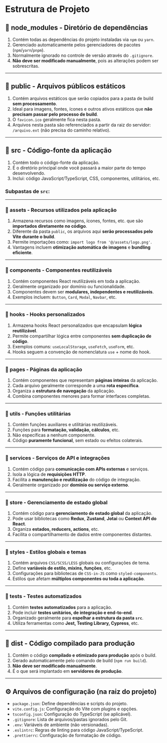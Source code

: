# Estrutura de Projeto

## 📁 node_modules - Diretório de dependências

1. Contém todas as dependências do projeto instaladas via `npm` ou `yarn`.
2. Gerenciado automaticamente pelos gerenciadores de pacotes (`npm`/`yarn`/`pnpm`).
3. Normalmente ignorado no controle de versão através do `.gitignore`.
4. **Não deve ser modificado manualmente**, pois as alterações podem ser sobrescritas.

---

## 📁 public - Arquivos públicos estáticos

1. Contém arquivos estáticos que serão copiados para a pasta de build **sem processamento**.
2. Ideal para imagens, fontes, ícones e outros ativos estáticos que **não precisam passar pelo processo de build**.
3. O `favicon.ico` geralmente fica nesta pasta.
4. Arquivos nesta pasta são referenciados a partir da raiz do servidor: `/arquivo.ext` (não precisa do caminho relativo).

---

## 📁 src - Código-fonte da aplicação

1. Contém todo o código-fonte da aplicação.
2. É o diretório principal onde você passará a maior parte do tempo desenvolvendo.
3. Inclui: código JavaScript/TypeScript, CSS, componentes, utilitários, etc.

### Subpastas de `src`:

---

### 📁 assets - Recursos utilizados pela aplicação

1. Armazena recursos como imagens, ícones, fontes, etc. que são **importados diretamente no código**.
2. Diferente da pasta `public`, os arquivos aqui **serão processados pelo Vite durante o build**.
3. Permite importações como: `import logo from '@/assets/logo.png'`.
4. Vantagens incluem **otimização automática de imagens** e **bundling eficiente**.

---

### 📁 components - Componentes reutilizáveis

1. Contém componentes React reutilizáveis em toda a aplicação.
2. Geralmente organizado por domínio ou funcionalidade.
3. Componentes devem ser **modulares, independentes e reutilizáveis**.
4. Exemplos incluem: `Button`, `Card`, `Modal`, `Navbar`, etc.

---

### 📁 hooks - Hooks personalizados

1. Armazena hooks React personalizados que encapsulam **lógica reutilizável**.
2. Permite compartilhar lógica entre componentes **sem duplicação de código**.
3. Exemplos comuns: `useLocalStorage`, `useFetch`, `useForm`, etc.
4. Hooks seguem a convenção de nomenclatura `use` + nome do hook.

---

### 📁 pages - Páginas da aplicação

1. Contém componentes que representam **páginas inteiras** da aplicação.
2. Cada arquivo geralmente corresponde a uma **rota específica**.
3. Organiza a **estrutura de navegação** da aplicação.
4. Combina componentes menores para formar interfaces completas.

---

### 📁 utils - Funções utilitárias

1. Contém funções auxiliares e utilitárias reutilizáveis.
2. Funções para **formatação, validação, cálculos**, etc.
3. Não específicas a nenhum componente.
4. Código **puramente funcional**, sem estado ou efeitos colaterais.

---

### 📁 services - Serviços de API e integrações

1. Contém código para **comunicação com APIs externas** e serviços.
2. Isola a lógica de **requisições HTTP**.
3. Facilita a **manutenção e reutilização** do código de integração.
4. Geralmente organizado por **domínio ou serviço externo**.

---

### 📁 store - Gerenciamento de estado global

1. Contém código para **gerenciamento de estado global** da aplicação.
2. Pode usar bibliotecas como **Redux**, **Zustand**, **Jotai** ou **Context API do React**.
3. Organiza **estados, reducers, actions**, etc.
4. Facilita o compartilhamento de dados entre componentes distantes.

---

### 📁 styles - Estilos globais e temas

1. Contém arquivos `CSS/SCSS/LESS` globais ou configurações de tema.
2. Define **variáveis de estilo, mixins, funções**, etc.
3. Configurações para bibliotecas de `CSS-in-JS` como `styled-components`.
4. Estilos que afetam **múltiplos componentes ou toda a aplicação**.

---

### 📁 tests - Testes automatizados

1. Contém **testes automatizados** para a aplicação.
2. Pode incluir **testes unitários, de integração e end-to-end**.
3. Organizado geralmente para **espelhar a estrutura da pasta `src`**.
4. Utiliza ferramentas como **Jest, Testing Library, Cypress**, etc.

---

## 📁 dist - Código compilado para produção

1. Contém o código **compilado e otimizado para produção** após o build.
2. Gerado automaticamente pelo comando de build (`npm run build`).
3. **Não deve ser modificado manualmente**.
4. É o que será implantado em **servidores de produção**.

---

## ⚙️ Arquivos de configuração (na raiz do projeto)

- `package.json`: Define dependências e scripts do projeto.
- `vite.config.js`: Configuração do Vite com plugins e opções.
- `tsconfig.json`: Configuração do TypeScript (se aplicável).
- `.gitignore`: Lista de arquivos/pastas ignorados pelo Git.
- `.env`: Variáveis de ambiente (não versionadas).
- `.eslintrc`: Regras de linting para código JavaScript/TypeScript.
- `.prettierrc`: Configuração de formatação de código.
